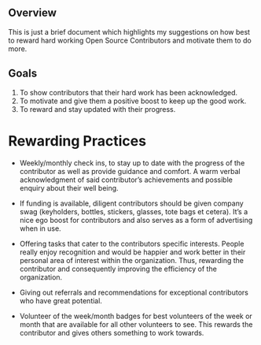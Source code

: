 ## Overview
This is just a brief document which highlights my suggestions on how best to reward hard working Open Source Contributors and motivate them to do more.

## Goals
1. To show contributors that their hard work has been acknowledged.
2. To motivate and give them a positive boost to keep up the good work.
3. To reward and stay updated with their progress.

# Rewarding Practices
- Weekly/monthly check ins, to stay up to date with the progress of the contributor as well as provide guidance and comfort. A warm verbal acknowledgment of said contributor’s achievements and possible enquiry about their well being.

- If funding is available, diligent contributors should be given company swag (keyholders, bottles, stickers, glasses, tote bags et cetera). It’s a nice ego boost for contributors and also serves as a form of advertising when in use.

- Offering tasks that cater to the contributors specific interests. People really enjoy recognition and would be happier and work better in their personal area of interest within the organization. Thus, rewarding the contributor and consequently improving the efficiency of the organization.

- Giving out referrals and recommendations for exceptional contributors who have great potential.

- Volunteer of the week/month badges for best volunteers of the week or month that are available for all other volunteers to see. This rewards the contributor and gives others something to work towards.

